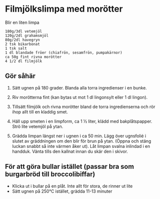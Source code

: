 # Filmjölkslimpa med morötter
Blir en liten limpa
```
180g/3dl vetemjöl
120g/2dl grahamsmjöl
80g/2dl havegryn
2 tsk bikarbonat
1 tsk salt
1 dl blandade fröer (chiafrön, sesamfrön, pumpakärnor)
ca 50g fint rivna morötter
4 1/2 dl filmjölk
```

## Gör såhär
1. Sätt ugnen på 180 grader. Blanda alla torra ingredienser i en bunke.

2. Riv morötterna fint (kan bytas ut mot 1 dl lingonsylt eller 1 dl lingon).

3. Tillsätt filmjölk och rivna morötter bland de torra ingredienserna och rör
   ihop allt till en kladdig smet.

4. Häll upp smeten i en limpform, ca 1 ½ liter, klädd med bakplåtspapper. Strö
   lite vetemjöl på ytan.

5. Grädda limpan längst ner i ugnen i ca 50 min. Lägg över ugnsfolié i slutet av
   gräddningen om den blir för brun på ytan. (Öppna och stäng luckan snabbt så
   inte värmen åker ut). Låt limpan svalna inlindad i en handduk. Vänta tills
   den kallnat innan du skär den i skivor. 

## För att göra bullar istället (passar bra som burgarbröd till broccolibiffar)
* Klicka ut i bullar på en plåt. Inte allt för stora, de rinner ut lite
* Sätt ugnen på 250°C istället, grädda 11-13 minuter

